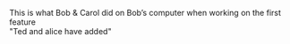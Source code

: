 
This is what Bob & Carol did on Bob’s computer when working on the first feature <br>
"Ted and alice have added"